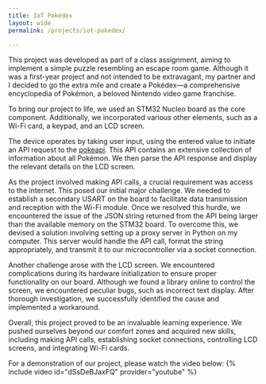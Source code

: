 ```yaml
---
title: IoT Pokédex
layout: wide
permalink: /projects/iot-pokedex/

---
```


This project was developed as part of a class assignment, aiming to implement a simple puzzle resembling an escape room game. Although it was a first-year project and not intended to be extravagant, my partner and I decided to go the extra mile and create a Pokédex—a comprehensive encyclopedia of Pokémon, a beloved Nintendo video game franchise.

To bring our project to life, we used an STM32 Nucleo board as the core component. Additionally, we incorporated various other elements, such as a Wi-Fi card, a keypad, and an LCD screen.

The device operates by taking user input, using the entered value to initiate an API request to the <a href="https://pokeapi.co/">pokeapi</a>. This API contains an extensive collection of information about all Pokémon. We then parse the API response and display the relevant details on the LCD screen.

As the project involved making API calls, a crucial requirement was access to the internet. This posed our initial major challenge. We needed to establish a secondary USART on the board to facilitate data transmission and reception with the Wi-Fi module. Once we resolved this hurdle, we encountered the issue of the JSON string returned from the API being larger than the available memory on the STM32 board. To overcome this, we devised a solution involving setting up a proxy server in Python on my computer. This server would handle the API call, format the string appropriately, and transmit it to our microcontroller via a socket connection.

Another challenge arose with the LCD screen. We encountered complications during its hardware initialization to ensure proper functionality on our board. Although we found a library online to control the screen, we encountered peculiar bugs, such as incorrect text display. After thorough investigation, we successfully identified the cause and implemented a workaround.

Overall, this project proved to be an invaluable learning experience. We pushed ourselves beyond our comfort zones and acquired new skills, including making API calls, establishing socket connections, controlling LCD screens, and integrating Wi-Fi cards.

For a demonstration of our project, please watch the video below:
{% include video id="dSsDeBJaxFQ" provider="youtube" %}